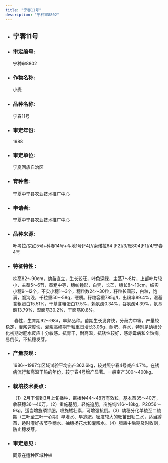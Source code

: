 ```yaml
---
title: "宁春11号"
description: "宁种审8802"
---
```

* ## 宁春11号
* ###  审定编号:  
   宁种审8802

*  ### 作物名称:  
   小麦

*   ###  品种名称: 
    宁春11号

*   ### 审定年份: 
    1988

*   ### 审定单位:  
    宁夏回族自治区

*   ### 育种者:  
    宁夏中宁县农业技术推广中心

*   ### 申请者:  
    宁夏中宁县农业技术推广中心

*   ### 品种来源:  
    叶考拉/京红5号+科春14号+斗地1号[F4]//索诺拉64 [F2]/3/雁804[F1]/4/宁春4号 

*   ### 特征特性 : 
    株高82～90cm，幼苗直立，生长较旺，叶色深绿，主茎7～8片，上部叶片较小，主茎5～6节，茎粗中等，穗纺锤形，白壳，长芒，穗长8～10cm，结实小穗9～l2个，不实小穗1～3个，穗粒数24～30粒，籽粒长圆形，白粒，饱满，腹沟浅，千粒重50～58g，硬质。籽粒容重785g/l，出粉率89.4%，湿基含粗蛋白15.51%，干基含粗蛋白17.5%，赖氨酸0.34%，谷氨酸4.39%，氨基酸13.79%，湿面筋30.2%，干面筋l0.8%。
　　春性，生育期92～98d，早熟品种。苗期生长发育快，分蘖力中等，产量较稳定，灌浆速度快，灌浆高峰期千粒重日增长3.06g，耐肥、喜水，特别是幼穗分化初期对肥水反应十分敏感。抗青干，耐高温，抗锈性较好，感赤霉病和全蚀病。易倒伏，不抗穗发芽。


*   ### 产量表现 : 
    1986～1987年区域试验平均亩产362.6kg，较对照宁春4号减产4.7%。在锈病流行和高温干热的年份，较宁春4号增产显著。一般亩产300～400kg。

*   ### 栽培技术要点 : 
    （1）2月下旬到3月上旬播种，亩播种44～48万有效粒，基本苗35～40万，收获穗36～40万。（2）重施基肥，轻施追肥，亩施纯N16～18kg，P2O56～9kg。适当增施磷钾肥，喷施矮壮素，可增强抗倒。（3）幼穗分化单棱至二棱期（三叶至三叶一心期）早灌水、早追肥。密度较大的旺苗田勒二水，适当蹲苗，适时灌好拔节孕穗水、抽穗扬花水和灌浆水。（4）腊熟中后期及时收割，防止穗发芽。

*   ### 审定意见 : 
    同意在适种区域种植
